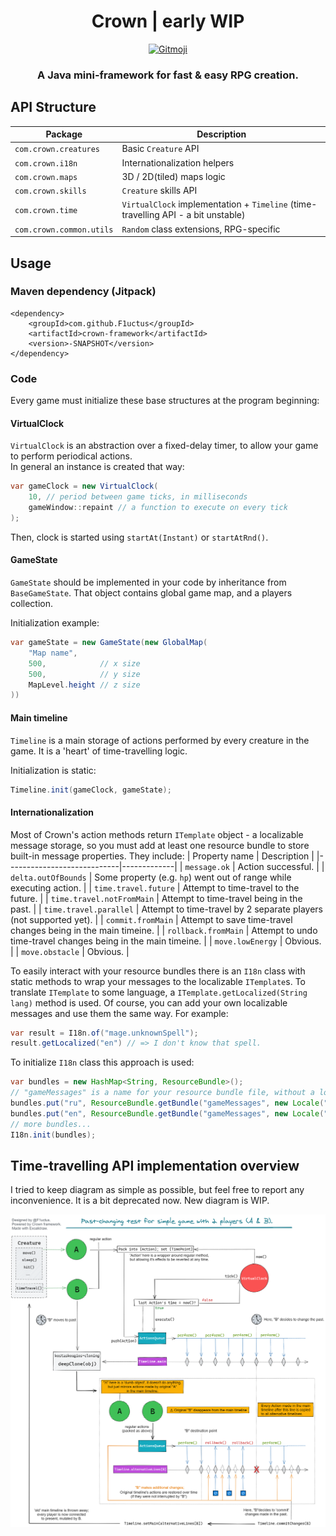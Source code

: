 <h1 align="center">Crown | early WIP</h1>

<p align="center">
    <a href="https://gitmoji.carloscuesta.me">
        <img src="https://img.shields.io/badge/gitmoji-%20😜%20😍-FFDD67.svg?style=flat-square"
             alt="Gitmoji">
    </a>
</p>

<h3 align="center">A Java mini-framework for fast &amp; easy RPG creation.</h3>

## API Structure

| Package | Description |
|-|-|
| `com.crown.creatures`    | Basic `Creature` API
| `com.crown.i18n`         | Internationalization helpers
| `com.crown.maps`         | 3D / 2D(tiled) maps logic
| `com.crown.skills`       | `Creature` skills API
| `com.crown.time`         | `VirtualClock` implementation + `Timeline` (time-travelling API - a bit unstable)
| `com.crown.common.utils` | `Random` class extensions, RPG-specific

## Usage

### Maven dependency (Jitpack)

```
<dependency>
    <groupId>com.github.F1uctus</groupId>
    <artifactId>crown-framework</artifactId>
    <version>-SNAPSHOT</version>
</dependency>
```

### Code

Every game must initialize these base structures at the program beginning:

#### VirtualClock

`VirtualClock` is an abstraction over a fixed-delay timer, to allow your game to perform periodical actions.<br>
In general an instance is created that way:
```java
var gameClock = new VirtualClock(
    10, // period between game ticks, in milliseconds
    gameWindow::repaint // a function to execute on every tick
);
```
Then, clock is started using `startAt(Instant)` or `startAtRnd()`.

#### GameState

`GameState` should be implemented in your code by inheritance from `BaseGameState`.
That object contains global game map, and a players collection.

Initialization example:
```java
var gameState = new GameState(new GlobalMap(
    "Map name",
    500,            // x size
    500,            // y size
    MapLevel.height // z size
))
```

#### Main timeline

`Timeline` is a main storage of actions performed by every creature in the game.
It is a 'heart' of time-travelling logic.

Initialization is static:
```java
Timeline.init(gameClock, gameState);
```

#### Internationalization

Most of Crown's action methods return `ITemplate` object - a localizable message storage,
so you must add at least one resource bundle to store built-in message properties. They include:
| Property name              | Description |
|----------------------------|-------------|
| `message.ok`               | Action successful. |
| `delta.outOfBounds`        | Some property (e.g. `hp`) went out of range while executing action. |
| `time.travel.future`       | Attempt to time-travel to the future. |
| `time.travel.notFromMain`  | Attempt to time-travel being in the past. |
| `time.travel.parallel`     | Attempt to time-travel by 2 separate players (not supported yet). |
| `commit.fromMain`          | Attempt to save time-travel changes being in the main timeine. |
| `rollback.fromMain`        | Attempt to undo time-travel changes being in the main timeine. |
| `move.lowEnergy`           | Obvious. |
| `move.obstacle`            | Obvious. |

To easily interact with your resource bundles there is an `I18n` class with static methods to wrap your messages to the localizable `ITemplate`s.
To translate `ITemplate` to some language, a `ITemplate.getLocalized(String lang)` method is used.
Of course, you can add your own localizable messages and use them the same way.
For example:
```java
var result = I18n.of("mage.unknownSpell");
result.getLocalized("en") // => I don't know that spell.
```

To initialize `I18n` class this approach is used:
```java
var bundles = new HashMap<String, ResourceBundle>();
// "gameMessages" is a name for your resource bundle file, without a locale.
bundles.put("ru", ResourceBundle.getBundle("gameMessages", new Locale("ru_RU")));
bundles.put("en", ResourceBundle.getBundle("gameMessages", new Locale("en_US")));
// more bundles...
I18n.init(bundles);
```

## Time-travelling API implementation overview

I tried to keep diagram as simple as possible, but feel free to report any inconvenience.
It is a bit deprecated now. New diagram is WIP.

![Crown time travelling API overview](/images/crown-timelines-overview.png)
